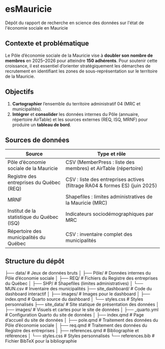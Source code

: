 # esMauricie
Dépôt du rapport de recherche en science des données sur l'état de l'économie sociale en Mauricie

## Contexte et problématique  
Le Pôle d’économie sociale de la Mauricie vise à **doubler son nombre de membres** en 2025–2026 pour atteindre **150 adhérents**.
Pour soutenir cette croissance, il est essentiel d’orienter stratégiquement les démarches de recrutement en identifiant les zones de sous-représentation sur le territoire de la Mauricie.  

## Objectifs  
1. **Cartographier** l’ensemble du territoire administratif 04 (MRC et municipalités).
2. **Intégrer** et **consolider** les données internes du Pôle (annuaire, répertoire AirTable) et les sources externes (REQ, ISQ, MRNF) pour produire un **tableau de bord**.  

## Sources de données  
| Source                                     | Type et rôle                                                   |
|--------------------------------------------|---------------------------------------------------------------|
| Pôle d’économie sociale de la Mauricie     | CSV (MemberPress : liste des membres) et AirTable (répertoire)|
| Registre des entreprises du Québec (REQ)   | CSV : liste des entreprises actives (filtrage RA04 & formes ES) (juin 2025) |
| MRNF                                       | Shapefiles : limites administratives de la Mauricie (MRC)     |
| Institut de la statistique du Québec (ISQ) | Indicateurs sociodémographiques par MRC                       |
| Répertoire des municipalités du Québec     | CSV : inventaire complet des municipalités                    |


## Structure du dépôt 

├── data/                       # Jeux de données bruts
│   ├── Pôle/                   # Données internes du Pôle d’économie sociale
│   ├── REQ/                    # Fichiers du Registre des entreprises du Québec
│   ├── SHP/                    # Shapefiles (limites administratives)
│   └── MUN.csv                 # Inventaire des municipalités
├── site_dashboard/             # Code du dashboard interactif
│   ├── images/                 # Images pour le dashboard
│   ├── index.qmd               # Quarto source du dashboard
│   └── styles.css              # Styles personnalisés
├── site_data/                  # Site statique de présentation des données
│   ├── images/                 # Visuels et cartes pour le site de données
│   ├── _quarto.yml             # Configuration Quarto du site de données
│   ├── index.qmd               # Page d’accueil du site de données
│   ├── pole.qmd                # Traitement des données du Pôle d’économie sociale
│   ├── req.qmd                 # Traitement des données du Registre des entreprises
│   ├── references.qmd          # Bibliographie et références
│   └── styles.css              # Styles personnalisés
└── references.bib 				# Fichier BibTeX pour la bibliographie